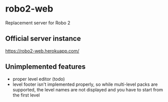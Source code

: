 # robo2-web
Replacement server for Robo 2

## Official server instance
https://robo2-web.herokuapp.com/

## Unimplemented features
* proper level editor (todo)  
* level footer isn't implemented properly, so while multi-level packs are supported, the level names are not displayed and you have to start from the first level
